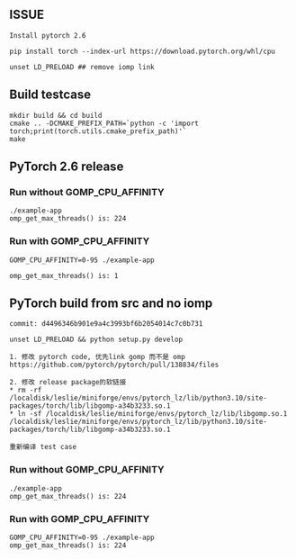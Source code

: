 ## ISSUE 
```
Install pytorch 2.6

pip install torch --index-url https://download.pytorch.org/whl/cpu

unset LD_PRELOAD ## remove iomp link
```

## Build testcase
```
mkdir build && cd build
cmake .. -DCMAKE_PREFIX_PATH=`python -c 'import torch;print(torch.utils.cmake_prefix_path)'`
make
```

## PyTorch 2.6 release
### Run without GOMP_CPU_AFFINITY
```
./example-app      
omp_get_max_threads() is: 224
```

### Run with GOMP_CPU_AFFINITY
```
GOMP_CPU_AFFINITY=0-95 ./example-app

omp_get_max_threads() is: 1
```

## PyTorch build from src and no iomp
```
commit: d4496346b901e9a4c3993bf6b2054014c7c0b731

unset LD_PRELOAD && python setup.py develop

1. 修改 pytorch code, 优先link gomp 而不是 omp
https://github.com/pytorch/pytorch/pull/138834/files

2. 修改 release package的软链接
* rm -rf /localdisk/leslie/miniforge/envs/pytorch_lz/lib/python3.10/site-packages/torch/lib/libgomp-a34b3233.so.1
* ln -sf /localdisk/leslie/miniforge/envs/pytorch_lz/lib/libgomp.so.1 /localdisk/leslie/miniforge/envs/pytorch_lz/lib/python3.10/site-packages/torch/lib/libgomp-a34b3233.so.1

重新编译 test case

```

### Run without GOMP_CPU_AFFINITY
```
./example-app      
omp_get_max_threads() is: 224
```

### Run with GOMP_CPU_AFFINITY
```
GOMP_CPU_AFFINITY=0-95 ./example-app
omp_get_max_threads() is: 224
```